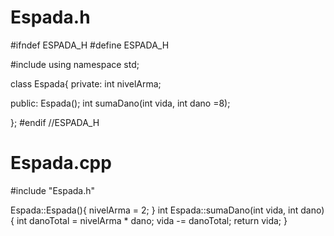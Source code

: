 # Espada.h
#ifndef ESPADA_H
#define ESPADA_H

#include <string>
using namespace std;

class Espada{
private:
  int nivelArma;

public:
  Espada();
  int sumaDano(int vida, int dano =8);

};
#endif //ESPADA_H

# Espada.cpp
#include "Espada.h"

Espada::Espada(){
  nivelArma = 2;
}
int Espada::sumaDano(int vida, int dano){
  int danoTotal = nivelArma * dano;
  vida -= danoTotal;
  return vida;
}
